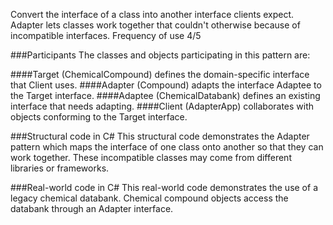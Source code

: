 Convert the interface of a class into another interface clients expect. Adapter lets classes work together that couldn't otherwise because of incompatible interfaces.
Frequency of use 4/5

###Participants
The classes and objects participating in this pattern are:

####Target   (ChemicalCompound)
defines the domain-specific interface that Client uses.
####Adapter   (Compound)
adapts the interface Adaptee to the Target interface.
####Adaptee   (ChemicalDatabank)
defines an existing interface that needs adapting.
####Client   (AdapterApp)
collaborates with objects conforming to the Target interface.


###Structural code in C#
This structural code demonstrates the Adapter pattern which maps the interface of one class onto another so that they can work together. These incompatible classes may come from different libraries or frameworks.

###Real-world code in C#
This real-world code demonstrates the use of a legacy chemical databank. Chemical compound objects access the databank through an Adapter interface.
